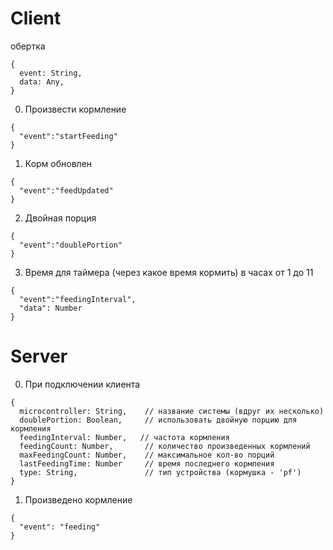 # Client

обертка

```
{
  event: String,
  data: Any,
}
```

0. Произвести кормление

```
{
  "event":"startFeeding"
}
```

1. Корм обновлен

```
{
  "event":"feedUpdated"
}
```

2. Двойная порция

```
{
  "event":"doublePortion"
}
```

3. Время для таймера (через какое время кормить) в часах от 1 до 11

```
{
  "event":"feedingInterval",
  "data": Number
}
```

# Server

0. При подключении клиента

```
{
  microcontroller: String,    // название системы (вдруг их несколько)
  doublePortion: Boolean,     // использовать двойную порцию для кормления
  feedingInterval: Number,   // частота кормления
  feedingCount: Number,       // количество произведенных кормлений
  maxFeedingCount: Number,    // максимальное кол-во порций
  lastFeedingTime: Number     // время последнего кормления
  type: String,               // тип устройства (кормушка - 'pf')
}
```

1. Произведено кормление

```
{
  "event": "feeding"
}
```
